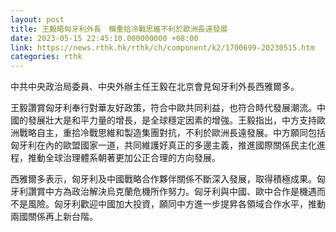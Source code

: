 ```yaml
---
layout: post
title: 王毅晤匈牙利外長　稱重拾冷戰思維不利於歐洲長遠發展
date: 2023-05-15 22:45:10.000000000 +08:00
link: https://news.rthk.hk/rthk/ch/component/k2/1700699-20230515.htm
categories: rthk
---
```


中共中央政治局委員、中央外辦主任王毅在北京會見匈牙利外長西雅爾多。

王毅讚賞匈牙利奉行對華友好政策，符合中歐共同利益，也符合時代發展潮流。中國的發展壯大是和平力量的增長，是全球穩定因素的增強。王毅指出，中方支持歐洲戰略自主，重拾冷戰思維和製造集團對抗，不利於歐洲長遠發展。中方願同包括匈牙利在內的歐盟國家一道，共同維護好真正的多邊主義，推進國際關係民主化進程，推動全球治理體系朝著更加公正合理的方向發展。 

西雅爾多表示，匈牙利及中國戰略合作夥伴關係不斷深入發展，取得積極成果。匈牙利讚賞中方為政治解決烏克蘭危機所作努力。匈牙利與中國、歐中合作是機遇而不是風險。匈牙利歡迎中國加大投資，願同中方進一步提昇各領域合作水平，推動兩國關係再上新台階。
